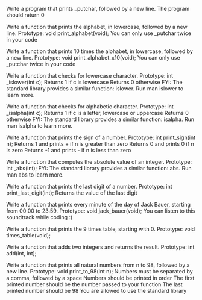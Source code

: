 Write a program that prints _putchar, followed by a new line.
The program should return 0

Write a function that prints the alphabet, in lowercase, followed by a new line.
Prototype: void print_alphabet(void);
You can only use _putchar twice in your code

Write a function that prints 10 times the alphabet, in lowercase, followed by a new line.
Prototype: void print_alphabet_x10(void);
You can only use _putchar twice in your code

Write a function that checks for lowercase character.
Prototype: int _islower(int c);
Returns 1 if c is lowercase
Returns 0 otherwise
FYI: The standard library provides a similar function: islower. Run man islower to learn more.

Write a function that checks for alphabetic character.
Prototype: int _isalpha(int c);
Returns 1 if c is a letter, lowercase or uppercase
Returns 0 otherwise
FYI: The standard library provides a similar function: isalpha. Run man isalpha to learn more.

Write a function that prints the sign of a number.
Prototype: int print_sign(int n);
Returns 1 and prints + if n is greater than zero
Returns 0 and prints 0 if n is zero
Returns -1 and prints - if n is less than zero

Write a function that computes the absolute value of an integer.
Prototype: int _abs(int);
FYI: The standard library provides a similar function: abs. Run man abs to learn more.

Write a function that prints the last digit of a number.
Prototype: int print_last_digit(int);
Returns the value of the last digit

Write a function that prints every minute of the day of Jack Bauer, starting from 00:00 to 23:59.
Prototype: void jack_bauer(void);
You can listen to this soundtrack while coding :)

Write a function that prints the 9 times table, starting with 0.
Prototype: void times_table(void);

Write a function that adds two integers and returns the result.
Prototype: int add(int, int);

Write a function that prints all natural numbers from n to 98, followed by a new line.
Prototype: void print_to_98(int n);
Numbers must be separated by a comma, followed by a space
Numbers should be printed in order
The first printed number should be the number passed to your function
The last printed number should be 98
You are allowed to use the standard library

